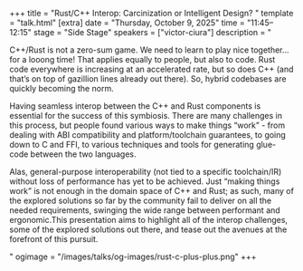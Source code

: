 +++
title = "Rust/C++ Interop: Carcinization or Intelligent Design? "
template = "talk.html"
[extra]
  date = "Thursday, October 9, 2025"
  time = "11:45–12:15"
  stage = "Side Stage"
  speakers = ["victor-ciura"]
  description = "<p>C++/Rust is not a zero-sum game. We need to learn to play nice together… for a looong time! That applies equally to people, but also to code. Rust code everywhere is increasing at an accelerated rate, but so does C++ (and that’s on top of gazillion lines already out there). So, hybrid codebases are quickly becoming the norm.</p><p>Having seamless interop between the C++ and Rust components is essential for the success of this symbiosis. There are many challenges in this process, but people found various ways to make things “work” - from dealing with ABI compatibility and platform/toolchain guarantees, to going down to C and FFI, to various techniques and tools for generating glue-code between the two languages.</p><p>Alas, general-purpose interoperability (not tied to a specific toolchain/IR) without loss of performance has yet to be achieved. Just “making things work” is not enough in the domain space of C++ and Rust; as such, many of the explored solutions so far by the community fail to deliver on all the needed requirements, swinging the wide range between performant and ergonomic.This presentation aims to highlight all of the interop challenges, some of the explored solutions out there, and tease out the avenues at the forefront of this pursuit.</p>"
  ogimage = "/images/talks/og-images/rust-c-plus-plus.png"
+++
